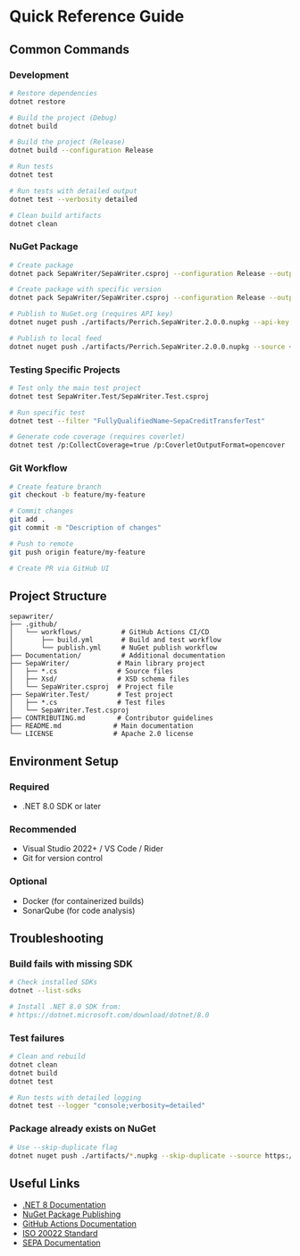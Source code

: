 # Quick Reference Guide

## Common Commands

### Development
```bash
# Restore dependencies
dotnet restore

# Build the project (Debug)
dotnet build

# Build the project (Release)
dotnet build --configuration Release

# Run tests
dotnet test

# Run tests with detailed output
dotnet test --verbosity detailed

# Clean build artifacts
dotnet clean
```

### NuGet Package

```bash
# Create package
dotnet pack SepaWriter/SepaWriter.csproj --configuration Release --output ./artifacts

# Create package with specific version
dotnet pack SepaWriter/SepaWriter.csproj --configuration Release --output ./artifacts /p:Version=2.0.1

# Publish to NuGet.org (requires API key)
dotnet nuget push ./artifacts/Perrich.SepaWriter.2.0.0.nupkg --api-key YOUR_API_KEY --source https://api.nuget.org/v3/index.json

# Publish to local feed
dotnet nuget push ./artifacts/Perrich.SepaWriter.2.0.0.nupkg --source ~/my-local-feed
```

### Testing Specific Projects

```bash
# Test only the main test project
dotnet test SepaWriter.Test/SepaWriter.Test.csproj

# Run specific test
dotnet test --filter "FullyQualifiedName~SepaCreditTransferTest"

# Generate code coverage (requires coverlet)
dotnet test /p:CollectCoverage=true /p:CoverletOutputFormat=opencover
```

### Git Workflow

```bash
# Create feature branch
git checkout -b feature/my-feature

# Commit changes
git add .
git commit -m "Description of changes"

# Push to remote
git push origin feature/my-feature

# Create PR via GitHub UI
```

## Project Structure

```
sepawriter/
├── .github/
│   └── workflows/          # GitHub Actions CI/CD
│       ├── build.yml       # Build and test workflow
│       └── publish.yml     # NuGet publish workflow
├── Documentation/          # Additional documentation
├── SepaWriter/            # Main library project
│   ├── *.cs               # Source files
│   ├── Xsd/               # XSD schema files
│   └── SepaWriter.csproj  # Project file
├── SepaWriter.Test/       # Test project
│   ├── *.cs               # Test files
│   └── SepaWriter.Test.csproj
├── CONTRIBUTING.md        # Contributor guidelines
├── README.md             # Main documentation
└── LICENSE               # Apache 2.0 license
```

## Environment Setup

### Required
- .NET 8.0 SDK or later

### Recommended
- Visual Studio 2022+ / VS Code / Rider
- Git for version control

### Optional
- Docker (for containerized builds)
- SonarQube (for code analysis)

## Troubleshooting

### Build fails with missing SDK
```bash
# Check installed SDKs
dotnet --list-sdks

# Install .NET 8.0 SDK from:
# https://dotnet.microsoft.com/download/dotnet/8.0
```

### Test failures
```bash
# Clean and rebuild
dotnet clean
dotnet build
dotnet test

# Run tests with detailed logging
dotnet test --logger "console;verbosity=detailed"
```

### Package already exists on NuGet
```bash
# Use --skip-duplicate flag
dotnet nuget push ./artifacts/*.nupkg --skip-duplicate --source https://api.nuget.org/v3/index.json
```

## Useful Links

- [.NET 8 Documentation](https://learn.microsoft.com/en-us/dotnet/core/whats-new/dotnet-8)
- [NuGet Package Publishing](https://learn.microsoft.com/en-us/nuget/quickstart/create-and-publish-a-package-using-the-dotnet-cli)
- [GitHub Actions Documentation](https://docs.github.com/en/actions)
- [ISO 20022 Standard](https://www.iso20022.org/)
- [SEPA Documentation](https://www.europeanpaymentscouncil.eu/what-we-do/sepa-credit-transfer)
